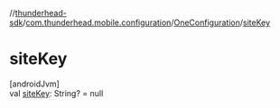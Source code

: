 //[thunderhead-sdk](../../../index.md)/[com.thunderhead.mobile.configuration](../index.md)/[OneConfiguration](index.md)/[siteKey](site-key.md)

# siteKey

[androidJvm]\
val [siteKey](site-key.md): String? = null
